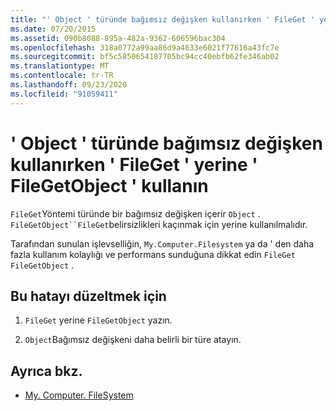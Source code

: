 ```yaml
---
title: "' Object ' türünde bağımsız değişken kullanırken ' FileGet ' yerine ' FileGetObject ' kullanın"
ms.date: 07/20/2015
ms.assetid: 090b8088-895a-482a-9362-606596bac304
ms.openlocfilehash: 318a0772a99aa86d9a4633e6021f77616a43fc7e
ms.sourcegitcommit: bf5c5850654187705bc94cc40ebfb62fe346ab02
ms.translationtype: MT
ms.contentlocale: tr-TR
ms.lasthandoff: 09/23/2020
ms.locfileid: "91059411"
---
```

# <a name="use-filegetobject-instead-of-fileget-when-using-argument-of-type-object"></a>' Object ' türünde bağımsız değişken kullanırken ' FileGet ' yerine ' FileGetObject ' kullanın

`FileGet`Yöntemi türünde bir bağımsız değişken içerir `Object` . `FileGetObject``FileGet`belirsizlikleri kaçınmak için yerine kullanılmalıdır.  
  
 Tarafından sunulan işlevselliğin, `My.Computer.Filesystem` ya da ' den daha fazla kullanım kolaylığı ve performans sunduğuna dikkat edin `FileGet` `FileGetObject` .  
  
## <a name="to-correct-this-error"></a>Bu hatayı düzeltmek için  
  
1. `FileGet` yerine `FileGetObject` yazın.  
  
2. `Object`Bağımsız değişkeni daha belirli bir türe atayın.  
  
## <a name="see-also"></a>Ayrıca bkz.

- [My. Computer. FileSystem](xref:Microsoft.VisualBasic.FileIO.FileSystem)
